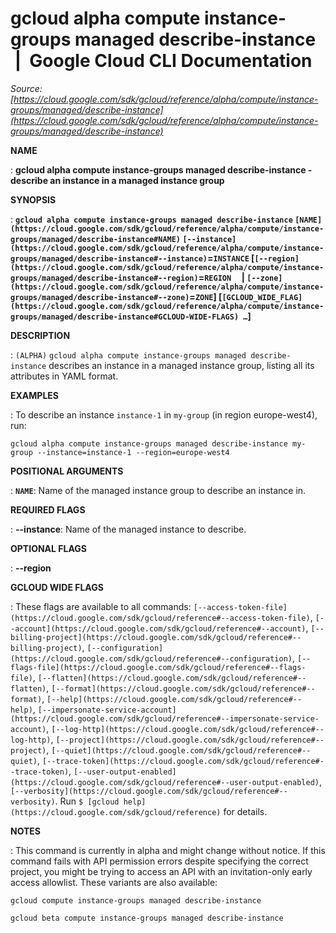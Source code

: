 # gcloud alpha compute instance-groups managed describe-instance  |  Google Cloud CLI Documentation

*Source: [https://cloud.google.com/sdk/gcloud/reference/alpha/compute/instance-groups/managed/describe-instance](https://cloud.google.com/sdk/gcloud/reference/alpha/compute/instance-groups/managed/describe-instance)*

**NAME**

: **gcloud alpha compute instance-groups managed describe-instance - describe an instance in a managed instance group**

**SYNOPSIS**

: **`gcloud alpha compute instance-groups managed describe-instance` `[NAME](https://cloud.google.com/sdk/gcloud/reference/alpha/compute/instance-groups/managed/describe-instance#NAME)` `[--instance](https://cloud.google.com/sdk/gcloud/reference/alpha/compute/instance-groups/managed/describe-instance#--instance)`=`INSTANCE` [`[--region](https://cloud.google.com/sdk/gcloud/reference/alpha/compute/instance-groups/managed/describe-instance#--region)`=`REGION`     | `[--zone](https://cloud.google.com/sdk/gcloud/reference/alpha/compute/instance-groups/managed/describe-instance#--zone)`=`ZONE`] [`[GCLOUD_WIDE_FLAG](https://cloud.google.com/sdk/gcloud/reference/alpha/compute/instance-groups/managed/describe-instance#GCLOUD-WIDE-FLAGS) …`]**

**DESCRIPTION**

: `(ALPHA)` `gcloud alpha compute instance-groups managed
describe-instance` describes an instance in a managed instance group,
listing all its attributes in YAML format.

**EXAMPLES**

: To describe an instance `instance-1` in `my-group` (in
region europe-west4), run:

```
gcloud alpha compute instance-groups managed describe-instance my-group --instance=instance-1 --region=europe-west4
```

**POSITIONAL ARGUMENTS**

: **`NAME`**:
Name of the managed instance group to describe an instance in.

**REQUIRED FLAGS**

: **--instance**:
Name of the managed instance to describe.

**OPTIONAL FLAGS**

: **--region**

**GCLOUD WIDE FLAGS**

: These flags are available to all commands: `[--access-token-file](https://cloud.google.com/sdk/gcloud/reference#--access-token-file)`,
`[--account](https://cloud.google.com/sdk/gcloud/reference#--account)`, `[--billing-project](https://cloud.google.com/sdk/gcloud/reference#--billing-project)`,
`[--configuration](https://cloud.google.com/sdk/gcloud/reference#--configuration)`,
`[--flags-file](https://cloud.google.com/sdk/gcloud/reference#--flags-file)`,
`[--flatten](https://cloud.google.com/sdk/gcloud/reference#--flatten)`, `[--format](https://cloud.google.com/sdk/gcloud/reference#--format)`, `[--help](https://cloud.google.com/sdk/gcloud/reference#--help)`, `[--impersonate-service-account](https://cloud.google.com/sdk/gcloud/reference#--impersonate-service-account)`,
`[--log-http](https://cloud.google.com/sdk/gcloud/reference#--log-http)`,
`[--project](https://cloud.google.com/sdk/gcloud/reference#--project)`, `[--quiet](https://cloud.google.com/sdk/gcloud/reference#--quiet)`, `[--trace-token](https://cloud.google.com/sdk/gcloud/reference#--trace-token)`, `[--user-output-enabled](https://cloud.google.com/sdk/gcloud/reference#--user-output-enabled)`,
`[--verbosity](https://cloud.google.com/sdk/gcloud/reference#--verbosity)`.
Run `$ [gcloud help](https://cloud.google.com/sdk/gcloud/reference)` for details.

**NOTES**

: This command is currently in alpha and might change without notice. If this
command fails with API permission errors despite specifying the correct project,
you might be trying to access an API with an invitation-only early access
allowlist. These variants are also available:

```
gcloud compute instance-groups managed describe-instance
```

```
gcloud beta compute instance-groups managed describe-instance
```